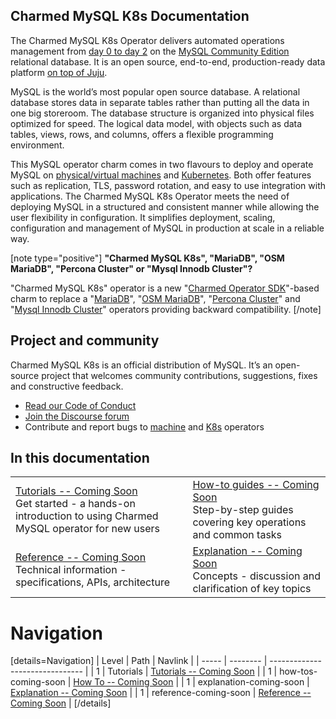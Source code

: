 ## Charmed MySQL K8s Documentation
The Charmed MySQL K8s Operator delivers automated operations management from [day 0 to day 2](https://codilime.com/blog/day-0-day-1-day-2-the-software-lifecycle-in-the-cloud-age/) on the [MySQL Community Edition](https://www.mysql.com/products/community/) relational database. It is an open source, end-to-end, production-ready data platform [on top of Juju](https://juju.is/).

MySQL is the world’s most popular open source database. A relational database stores data in separate tables rather than putting all the data in one big storeroom. The database structure is organized into physical files optimized for speed. The logical data model, with objects such as data tables, views, rows, and columns, offers a flexible programming environment.

This MySQL operator charm comes in two flavours to deploy and operate MySQL on [physical/virtual machines](https://github.com/canonical/mysql-operator) and [Kubernetes](https://github.com/canonical/mysql-k8s-operator). Both offer features such as replication, TLS, password rotation, and easy to use integration with applications. The Charmed MySQL K8s Operator meets the need of deploying MySQL in a structured and consistent manner while allowing the user flexibility in configuration. It simplifies deployment, scaling, configuration and management of MySQL in production at scale in a reliable way.

[note type="positive"]
**"Charmed MySQL K8s", "MariaDB", "OSM MariaDB", "Percona Cluster" or "Mysql Innodb Cluster"?**

"Charmed MySQL K8s" operator is a new "[Charmed Operator SDK](https://juju.is/docs/sdk)"-based charm to replace a "[MariaDB](https://charmhub.io/mariadb)", "[OSM MariaDB](https://charmhub.io/charmed-osm-mariadb-k8s)", "[Percona Cluster](https://charmhub.io/percona-cluster)" and "[Mysql Innodb Cluster](https://charmhub.io/mysql-innodb-cluster)" operators providing backward compatibility.
[/note]

## Project and community

Charmed MySQL K8s is an official distribution of MySQL. It’s an open-source project that welcomes community contributions, suggestions, fixes and constructive feedback.
- [Read our Code of Conduct](https://ubuntu.com/community/code-of-conduct)
- [Join the Discourse forum](https://discourse.charmhub.io/tag/mysql)
- Contribute and report bugs to [machine](https://github.com/canonical/mysql-operator) and [K8s](https://github.com/canonical/mysql-k8s-operator) operators

## In this documentation

| | |
|--|--|
|  [Tutorials -- Coming Soon]()</br>  Get started - a hands-on introduction to using Charmed MySQL operator for new users </br> |  [How-to guides -- Coming Soon]() </br> Step-by-step guides covering key operations and common tasks |
| [Reference -- Coming Soon]() </br> Technical information - specifications, APIs, architecture | [Explanation -- Coming Soon]() </br> Concepts - discussion and clarification of key topics  |

# Navigation
[details=Navigation]
| Level | Path     | Navlink                         |
| ----- | -------- | ------------------------------- |
| 1 | Tutorials | [Tutorials -- Coming Soon]() |
| 1 | how-tos-coming-soon | [How To -- Coming Soon]() |
| 1 | explanation-coming-soon | [Explanation -- Coming Soon]() |
| 1 | reference-coming-soon | [Reference -- Coming Soon]() |
[/details]
